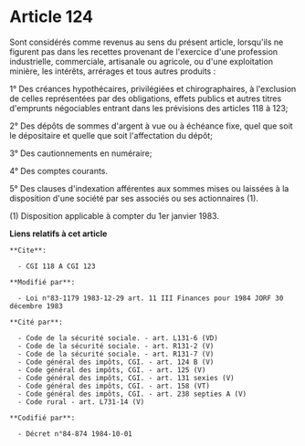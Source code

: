 # Article 124

Sont considérés comme revenus au sens du présent article, lorsqu'ils ne figurent pas dans les recettes provenant de
l'exercice d'une profession industrielle, commerciale, artisanale ou agricole, ou d'une exploitation minière, les intérêts,
arrérages et tous autres produits :

1° Des créances hypothécaires, privilégiées et chirographaires, à l'exclusion de celles représentées par des obligations,
effets publics et autres titres d'emprunts négociables entrant dans les prévisions des articles 118 à 123;

2° Des dépôts de sommes d'argent à vue ou à échéance fixe, quel que soit le dépositaire et quelle que soit l'affectation du
dépôt;

3° Des cautionnements en numéraire;

4° Des comptes courants.

5° Des clauses d'indexation afférentes aux sommes mises ou laissées à la disposition d'une société par ses associés ou ses
actionnaires (1).

(1) Disposition applicable à compter du 1er janvier 1983.

**Liens relatifs à cet article**

	**Cite**:

	  - CGI 118 A CGI 123

	**Modifié par**:

	  - Loi n°83-1179 1983-12-29 art. 11 III Finances pour 1984 JORF 30 décembre 1983

	**Cité par**:

	  - Code de la sécurité sociale. - art. L131-6 (VD)
	  - Code de la sécurité sociale. - art. R131-2 (V)
	  - Code de la sécurité sociale. - art. R131-7 (V)
	  - Code général des impôts, CGI. - art. 124 B (V)
	  - Code général des impôts, CGI. - art. 125 (V)
	  - Code général des impôts, CGI. - art. 131 sexies (V)
	  - Code général des impôts, CGI. - art. 158 (VT)
	  - Code général des impôts, CGI. - art. 238 septies A (V)
	  - Code rural - art. L731-14 (V)

	**Codifié par**:

	  - Décret n°84-874 1984-10-01
